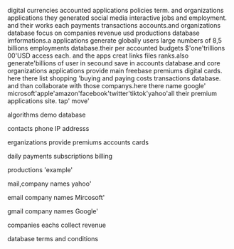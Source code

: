 
digital currencies accounted applications policies term. and organizations applications they generated social media interactive jobs and employment. and their works each payments transactions accounts.and organizations database focus on companies revenue usd productions database imformations.a applications generate globally users large numbers of 8,5 billions employments database.their per accounted budgets $'one'trillions 00'USD access each. and the apps creat links files ranks.also generate'billions of user in secound save in accounts database.and core organizations applications provide main freebase premiums digital cards. here there list shopping 'buying and paying costs transactions database. and than collaborate with those companys.here there name google' microsoft'apple'amazon'facebook'twitter'tiktok'yahoo'all their premium applications site. tap' move' 

algorithms demo database

 
contacts phone IP addresss 

erganizations provide premiums accounts cards

daily payments subscriptions billing 

productions 'example'

mail,company names yahoo'

email company names Mircosoft'

gmail company names Google'

companies eachs collect revenue 

database terms and conditions 

